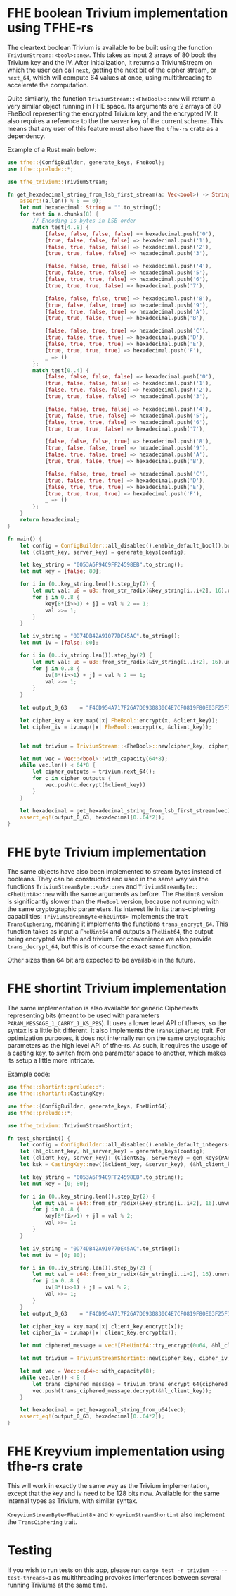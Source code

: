 # FHE boolean Trivium implementation using TFHE-rs

The cleartext boolean Trivium is available to be built using the function `TriviumStream::<bool>::new`. 
This takes as input 2 arrays of 80 bool: the Trivium key and the IV. After initialization, it returns a TriviumStream on 
which the user can call `next`, getting the next bit of the cipher stream, or `next_64`, which will compute 64 values at once,
using multithreading to accelerate the computation.


Quite similarly, the function `TriviumStream::<FheBool>::new` will return a very similar object running in FHE space. Its arguments are
2 arrays of 80 FheBool representing the encrypted Trivium key, and the encrypted IV. It also requires a reference to the the server key of the 
current scheme. This means that any user of this feature must also have the `tfhe-rs` crate as a dependency.


Example of a Rust main below:
```rust
use tfhe::{ConfigBuilder, generate_keys, FheBool};
use tfhe::prelude::*;

use tfhe_trivium::TriviumStream;

fn get_hexadecimal_string_from_lsb_first_stream(a: Vec<bool>) -> String {
	assert!(a.len() % 8 == 0);
	let mut hexadecimal: String = "".to_string();
	for test in a.chunks(8) {
		// Encoding is bytes in LSB order
		match test[4..8] {
			[false, false, false, false] => hexadecimal.push('0'),
			[true, false, false, false] => hexadecimal.push('1'),
			[false, true, false, false] => hexadecimal.push('2'),
			[true, true, false, false] => hexadecimal.push('3'),

			[false, false, true, false] => hexadecimal.push('4'),
			[true, false, true, false] => hexadecimal.push('5'),
			[false, true, true, false] => hexadecimal.push('6'),
			[true, true, true, false] => hexadecimal.push('7'),

			[false, false, false, true] => hexadecimal.push('8'),
			[true, false, false, true] => hexadecimal.push('9'),
			[false, true, false, true] => hexadecimal.push('A'),
			[true, true, false, true] => hexadecimal.push('B'),

			[false, false, true, true] => hexadecimal.push('C'),
			[true, false, true, true] => hexadecimal.push('D'),
			[false, true, true, true] => hexadecimal.push('E'),
			[true, true, true, true] => hexadecimal.push('F'),
			_ => ()
		};
		match test[0..4] {
			[false, false, false, false] => hexadecimal.push('0'),
			[true, false, false, false] => hexadecimal.push('1'),
			[false, true, false, false] => hexadecimal.push('2'),
			[true, true, false, false] => hexadecimal.push('3'),

			[false, false, true, false] => hexadecimal.push('4'),
			[true, false, true, false] => hexadecimal.push('5'),
			[false, true, true, false] => hexadecimal.push('6'),
			[true, true, true, false] => hexadecimal.push('7'),

			[false, false, false, true] => hexadecimal.push('8'),
			[true, false, false, true] => hexadecimal.push('9'),
			[false, true, false, true] => hexadecimal.push('A'),
			[true, true, false, true] => hexadecimal.push('B'),

			[false, false, true, true] => hexadecimal.push('C'),
			[true, false, true, true] => hexadecimal.push('D'),
			[false, true, true, true] => hexadecimal.push('E'),
			[true, true, true, true] => hexadecimal.push('F'),
			_ => ()
		};
	}
	return hexadecimal;
}

fn main() {
	let config = ConfigBuilder::all_disabled().enable_default_bool().build();
	let (client_key, server_key) = generate_keys(config);

	let key_string = "0053A6F94C9FF24598EB".to_string();
	let mut key = [false; 80];

	for i in (0..key_string.len()).step_by(2) {
		let mut val: u8 = u8::from_str_radix(&key_string[i..i+2], 16).unwrap();
		for j in 0..8 {
			key[8*(i>>1) + j] = val % 2 == 1;
			val >>= 1;
		}
	}

	let iv_string = "0D74DB42A91077DE45AC".to_string();
	let mut iv = [false; 80];

	for i in (0..iv_string.len()).step_by(2) {
		let mut val: u8 = u8::from_str_radix(&iv_string[i..i+2], 16).unwrap();
		for j in 0..8 {
			iv[8*(i>>1) + j] = val % 2 == 1;
			val >>= 1;
		}
	}
	
	let output_0_63    = "F4CD954A717F26A7D6930830C4E7CF0819F80E03F25F342C64ADC66ABA7F8A8E6EAA49F23632AE3CD41A7BD290A0132F81C6D4043B6E397D7388F3A03B5FE358".to_string();

	let cipher_key = key.map(|x| FheBool::encrypt(x, &client_key));
	let cipher_iv = iv.map(|x| FheBool::encrypt(x, &client_key));


	let mut trivium = TriviumStream::<FheBool>::new(cipher_key, cipher_iv, &server_key);

	let mut vec = Vec::<bool>::with_capacity(64*8);
	while vec.len() < 64*8 {
		let cipher_outputs = trivium.next_64();
		for c in cipher_outputs {
			vec.push(c.decrypt(&client_key))
		}
	}

	let hexadecimal = get_hexadecimal_string_from_lsb_first_stream(vec);
	assert_eq!(output_0_63, hexadecimal[0..64*2]);
}
```

# FHE byte Trivium implementation

The same objects have also been implemented to stream bytes instead of booleans. They can be constructed and used in the same way via the functions `TriviumStreamByte::<u8>::new` and 
`TriviumStreamByte::<FheUint8>::new` with the same arguments as before. The `FheUint8` version is significantly slower than the `FheBool` version, because not running 
with the same cryptographic parameters. Its interest lie in its trans-ciphering capabilities: `TriviumStreamByte<FheUint8>` implements the trait `TransCiphering`, 
meaning it implements the functions `trans_encrypt_64`. This function takes as input a `FheUint64` and outputs a `FheUint64`, the output being
encrypted via tfhe and trivium. For convenience we also provide `trans_decrypt_64`, but this is of course the exact same function.

Other sizes than 64 bit are expected to be available in the future.

# FHE shortint Trivium implementation

The same implementation is also available for generic Ciphertexts representing bits (meant to be used with parameters `PARAM_MESSAGE_1_CARRY_1_KS_PBS`). It uses a lower level API 
of tfhe-rs, so the syntax is a little bit different. It also implements the `TransCiphering` trait. For optimization purposes, it does not internally run on the same 
cryptographic parameters as the high level API of tfhe-rs. As such, it requires the usage of a casting key, to switch from one parameter space to another, which makes 
its setup a little more intricate.

Example code:
```rust
use tfhe::shortint::prelude::*;
use tfhe::shortint::CastingKey;

use tfhe::{ConfigBuilder, generate_keys, FheUint64};
use tfhe::prelude::*;

use tfhe_trivium::TriviumStreamShortint;

fn test_shortint() {
	let config = ConfigBuilder::all_disabled().enable_default_integers().build();
	let (hl_client_key, hl_server_key) = generate_keys(config);
	let (client_key, server_key): (ClientKey, ServerKey) = gen_keys(PARAM_MESSAGE_1_CARRY_1_KS_PBS);
	let ksk = CastingKey::new((&client_key, &server_key), (&hl_client_key, &hl_server_key));

	let key_string = "0053A6F94C9FF24598EB".to_string();
	let mut key = [0; 80];

	for i in (0..key_string.len()).step_by(2) {
		let mut val = u64::from_str_radix(&key_string[i..i+2], 16).unwrap();
		for j in 0..8 {
			key[8*(i>>1) + j] = val % 2;
			val >>= 1;
		}
	}

	let iv_string = "0D74DB42A91077DE45AC".to_string();
	let mut iv = [0; 80];

	for i in (0..iv_string.len()).step_by(2) {
		let mut val = u64::from_str_radix(&iv_string[i..i+2], 16).unwrap();
		for j in 0..8 {
			iv[8*(i>>1) + j] = val % 2;
			val >>= 1;
		}
	}
	let output_0_63    = "F4CD954A717F26A7D6930830C4E7CF0819F80E03F25F342C64ADC66ABA7F8A8E6EAA49F23632AE3CD41A7BD290A0132F81C6D4043B6E397D7388F3A03B5FE358".to_string();

	let cipher_key = key.map(|x| client_key.encrypt(x));
	let cipher_iv = iv.map(|x| client_key.encrypt(x));

	let mut ciphered_message = vec![FheUint64::try_encrypt(0u64, &hl_client_key).unwrap(); 9];

	let mut trivium = TriviumStreamShortint::new(cipher_key, cipher_iv, &server_key, &ksk);

	let mut vec = Vec::<u64>::with_capacity(8);
	while vec.len() < 8 {
		let trans_ciphered_message = trivium.trans_encrypt_64(ciphered_message.pop().unwrap(), &hl_server_key);
		vec.push(trans_ciphered_message.decrypt(&hl_client_key));
	}

	let hexadecimal = get_hexagonal_string_from_u64(vec);
	assert_eq!(output_0_63, hexadecimal[0..64*2]);
}
```

# FHE Kreyvium implementation using tfhe-rs crate

This will work in exactly the same way as the Trivium implementation, except that the key and iv need to be 128 bits now. Available for the same internal types as Trivium, with similar syntax.

`KreyviumStreamByte<FheUint8>` and `KreyviumStreamShortint` also implement the `TransCiphering` trait.

# Testing

If you wish to run tests on this app, please run `cargo test -r trivium -- --test-threads=1` as multithreading provokes interferences between several running 
Triviums at the same time.
